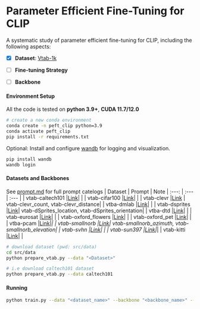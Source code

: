# Parameter Efficient Fine-Tuning for CLIP

A systematic study of parameter efficient fine-tuning for CLIP, including the following aspects:
- [x] **Dataset**: [Vtab-1k](https://google-research.github.io/task_adaptation/)

- [ ] **Fine-tuning Strategy**

- [ ] **Backbone**


#### Environment Setup 
All the code is tested on **python 3.9+**, **CUDA 11.7/12.0**
```bash
# create a new conda environment
conda create -n peft_clip python=3.9
conda activate peft_clip
pip install -r requirements.txt
```

Optional: Install and configure [wandb](https://wandb.ai/site) for logging and visualization.
```bash
pip install wandb
wandb login
```

#### Datasets and Backbones
See [prompt.md](src/data/prompt.md) for full prompt catelogs
| Dataset | Prompt | Note
| :---: | :--- | :--- |
| vtab-caltech101 |[Link](/src/data/prompt.md)| |
| vtab-cifar100 |[Link](/src/data/prompt.md)| |
| vtab-clevr |[Link](/src/data/prompt.md) | vtab-clevr_count, vtab-clevr_distance|
| vtba-dmlab |[Link](/src/data/prompt.md#vtab-dmlab)| |
| vtab-dsprites |[Link](/src/data/prompt.md)| vtab-dSprites_location, vtab-dSprites_orientation|
| vtba-dtd |[Link](/src/data/prompt.md)| |
| vtab-eurosat |[Link](/src/data/prompt.md)| |
| vtab-oxford_flowers |[Link](/src/data/prompt.md)| |
| vtab-oxford_pet |[Link](/src/data/prompt.md)| |
| vtba-pcam |[Link](/src/data/prompt.md#vtab-pcam)|*|
| vtab-smallnorb |[Link](/src/data/prompt.md)| vtab-smallnorb_azimuth, vtab-smallnorb_elevation|
| vtab-svhn |[Link](/src/data/prompt.md)| |
| vtab-sun397 |[Link](/src/data/prompt.md)|*|
| vtab-kitti |[Link](/src/data/prompt.md#vtab-kitti)| |

```bash
# download dataset (pwd: src/data)
cd src/data
python prepare_vtab.py --data "<Dataset>"

# i.e download caltech101 dataset
python prepare_vtab.py --data caltech101
```

#### Running
```bash
python train.py --data "<dataset_name>" --backbone "<backbone_name>" --model "<strategy_name>" --type "<inferece_type>" --shots "<num_shots>" --seeds "<seed>"
```
